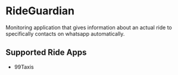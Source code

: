 # RideGuardian
Monitoring application that gives information about an actual ride to specifically contacts on whatsapp automatically.

## Supported Ride Apps
  - 99Taxis
